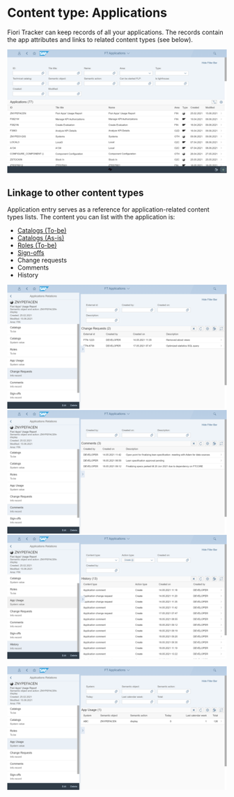 # Content type: Applications

Fiori Tracker can keep records of all your applications. The records contain the app attributes and links to related content types (see below).

[![](res/app-list.png)](res/app-list.png)                               

## Linkage to other content types
 
 Application entry serves as a reference for application-related content types lists. The content you can list with the application is:

- [Catalogs (To-be)](app-cats-tobe.md)
- [Catalogs (As-is)](app-cats-asis.md)
- [Roles (To-be)](app-roles.md)
- [Sign-offs](app-sign-offs.md)
- Change requests
- Comments
- History


[![](res/app-change-req.png)](res/app-change-req.png)
[![](res/app-comm.png)](res/app-comm.png)
[![](res/app-hist.png)](res/app-hist.png)

[![](res/app-usage.png)](res/app-usage.png)